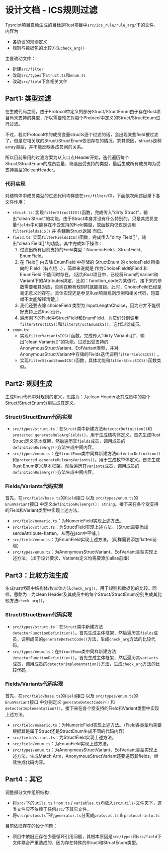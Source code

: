 # 设计文档 - ICS规则过滤

Tysrcipt项目自动生成的目标是Rust项目中`src/ics_rule/rule_arg/`下的文件，内容为

* 各协议的规则定义
* 规则与数据包的比较方法`check_arg()`

主要改动文件：

* 新建`src/filter`
* 改动`src/types`下`struct.ts`和`enum.ts`
* 改动`src/field`下各相关文件



## Part1: 类型过滤

在生成代码之前，由于Protocol中定义的部分Struct/StructEnum由于存在Rust项目尚未支持的类型，所以需要预先对每个Protocol中定义的Struct/StructEnum进行过滤。

不过，若对Protocol中的成员变量structs逐个过滤的话，会出现某些field被过滤了，但是它相关联的Struct/StructEnum依旧存在的情况。究其原因，structs是种array类型，并不能反映各成员间的关系。

所以目前采用的过滤方案为从入口点Header开始，迭代遍历每个Struct/StructEnum的成员变量，筛选出受支持的类型，最后生成所有成员均为受支持类型的cleanHeader。

### 代码实现

对结构体中成员类型的过滤代码均存放在`src/filter/`中，下面依次阐述目录下各文件作用：

* `struct.ts`: 实现`filterStructICS()`函数，完成传入"dirty Struct"，输出"clean Struct"的功能。由于Struct本身并没有什么特别的，只是其成员变量`fields`中可能存在不受支持的Field类型，故函数内仅仅是调用`filterFieldsICS()` 并 构建新Struct返回 而已。
* `field.ts`: 实现`filterFieldsICS()`函数，完成传入"dirty Field[]"，输出"clean Field[]"的功能。其中完成如下操作：
  1. 过滤出所有目前支持的Field类型：NumericField、StructField、EnumField。
  2. 在 Field[] 内去除 EnumField 中存储的 StructEnum 的 choiceField 所指向的 Field（有点绕...），简单来说就是 作为ChoiceField的Field 和 EnumField 不能同时存在。（因为Rust项目中，已经将Enum的Variant和Variant下的Attributes绑定，比如：function_code为某值时，接下来的参数需要和其对应，否则在解析规则时就能报错。此时，ChoiceFeild已经是毫无意义的存在。具体实现还是参见Rust项目规则示例和相关代码，短篇幅不太能解释清楚。）
  3. 我们还要去除 choiceField 类型为 InputLengthChoice，因为它并不能很好支持上述Rust设计。
  4. 遍历剩下的Field中StructField和EnumField，为它们分别调用`filterStructICS()`和`filterStructEnumICS()`，迭代过滤成员。
* `enum.ts`: 
  * 实现`filterVariantsICS()`函数，完成传入"dirty Variants[]"，输出"clean Variants[]"的功能。过滤出受支持的AnonymousStructVariant、EofVariant类型，并对AnonymousStructVariant中存储的Fields迭代调用`filterFieldsICS()` 。
  * 实现`filterStructEnumICS()`函数，具体功能和`filterStructICS()`函数类似。



## Part2: 规则生成

生成Rust代码中对规则的定义，思路为：为clean Header及其成员中的每个Struct/StructEnum分别生成其定义。

### Struct/StructEnum代码实现

* `src/types/struct.ts`：在`Struct`类中新建方法`detectorDefinition()`和`protected generateRuleArgFields()`，用于生成结构体定义。首先生成Rust Struct定义基本框架，然后遍历其`fields`成员，调用成员的`definitionRuleArg?()`方法生成中间内容。
* `src/types/enum.ts`：在`StructEnum`类中同样新建方法`detectorDefinition()`和`protected generateRuleArgVariants()`，用于生成枚举体定义。首先生成Rust Enum定义基本框架，然后遍历其`variants`成员，调用成员的`definitionRuleArg?()`方法生成中间内容。

### Fields/Variants代码实现

首先，在`src/field/base.ts`的`Field`接口 以及 `src/types/enum.ts`的`EnumVariant`接口 中定义`definitionRuleArg?(): string`。接下来在各个受支持的Field和Variant类型中实现上述方法。

* `src/field/numeric.ts`：为NumericField实现上述方法。
* `src/field/struct.ts`：为StructField实现上述方法。（Struct需要添加serdeAttribute-flatten，从而在json中平铺。）
* `src/field/enum.ts`：为EnumField实现上述方法。（同样需要添加flatten前缀）
* `src/types/enum.ts`：为AnonymousStructVariant、EofVariant类型实现上述方法。（出于设计要求，Variants定义均需要添加alias前缀）



## Part3：比较方法生成

生成rust代码中结构体/枚举体方法`check_arg()`，用于规则和数据包的比较。同样，思路为：为clean Header及其成员中的每个Struct/StructEnum分别生成其比较方法`check_arg()`。

### Struct/StructEnum代码实现

* `src/types/struct.ts`：在`Struct`类中新建方法`detectorFunctionDefinition()`。首先生成主体框架，然后遍历其`fields`成员，调用成员的`generateDetectCode()`方法，生成`check_arg`方法的比较代码。
* `src/types/enum.ts`：在`StructEnum`类中同样新建方法`detectorFunctionDefinition()`。首先生成主体框架，然后遍历其`variants`成员，调用成员的`detectorImplementation()`方法，生成`check_arg`方法的比较代码。

### Fields/Variants代码实现

首先，在`src/field/base.ts`的`Field`接口 以及 `src/types/enum.ts`的`EnumVariant`接口 中分别定义 `generateDetectCode?()` 和 `detectorImplementation?()`。接下来在各个受支持的Field和Variant类型中实现上述方法。

* `src/field/numeric.ts`：为NumericField实现上述方法。（Field各类型均需要根据其是属于Struct还是StructEnum生成不同的代码内容）
* `src/field/struct.ts`：为StructField实现上述方法。
* `src/field/enum.ts`：为EnumField实现上述方法。
* `src/types/enum.ts`：为AnonymousStructVariant、EofVariant类型实现上述方法，生成Match Arm，AnonymousStructVariant还要遍历其fields，继续生成代码内容。



## Part4：其它

调整部分文件组织结构：

* 将`src/`下的`utils.ts` / `nom.ts` / `variables.ts`均放入`src/utils/`文件夹下，这类文件应不依赖于任何`src/`下其它文件。
* 将`src/protocols`下的`generator.ts`分离成`protocol.ts` & `protocol-info.ts`

目前依旧存在的设计问题：

* 项目中依旧还存在少量循环引用问题，其根本原因是`src/types`和`src/field`下文件耦合严重造成的，因为存在特殊的Struct和StructEnum类型。

